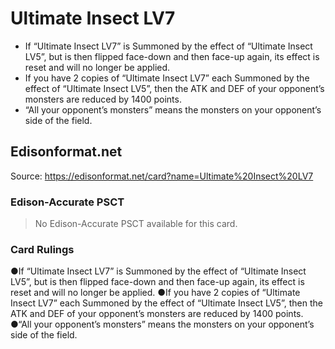 # Ultimate Insect LV7

*   If “Ultimate Insect LV7” is Summoned by the effect of “Ultimate Insect LV5”, but is then flipped face-down and then face-up again, its effect is reset and will no longer be applied.
*   If you have 2 copies of “Ultimate Insect LV7” each Summoned by the effect of “Ultimate Insect LV5”, then the ATK and DEF of your opponent’s monsters are reduced by 1400 points.
*   “All your opponent’s monsters” means the monsters on your opponent’s side of the field.

## Edisonformat.net

Source: https://edisonformat.net/card?name=Ultimate%20Insect%20LV7

### Edison-Accurate PSCT

> No Edison-Accurate PSCT available for this card.

### Card Rulings

●If “Ultimate Insect LV7” is Summoned by the effect of “Ultimate Insect LV5”, but is then flipped face-down and then face-up again, its effect is reset and will no longer be applied.
●If you have 2 copies of “Ultimate Insect LV7” each Summoned by the effect of “Ultimate Insect LV5”, then the ATK and DEF of your opponent’s monsters are reduced by 1400 points.
●“All your opponent’s monsters” means the monsters on your opponent’s side of the field.
            